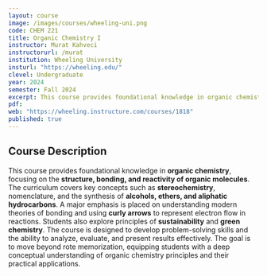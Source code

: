```yaml
---
layout: course
image: /images/courses/wheeling-uni.png
code: CHEM 221
title: Organic Chemistry I
instructor: Murat Kahveci
instructorurl: /murat
institution: Wheeling University
insturl: "https://wheeling.edu/"
clevel: Undergraduate
year: 2024
semester: Fall 2024
excerpt: This course provides foundational knowledge in organic chemistry, covering structure, bonding, stereochemistry, and reactions of key organic molecules.
pdf:
web: "https://wheeling.instructure.com/courses/1818"
published: true
---
```


## Course Description
This course provides foundational knowledge in **organic chemistry**, focusing on the **structure, bonding, and reactivity of organic molecules**. The curriculum covers key concepts such as **stereochemistry**, nomenclature, and the synthesis of **alcohols, ethers, and aliphatic hydrocarbons**. A major emphasis is placed on understanding modern theories of bonding and using **curly arrows** to represent electron flow in reactions. Students also explore principles of **sustainability** and **green chemistry**. The course is designed to develop problem-solving skills and the ability to analyze, evaluate, and present results effectively. The goal is to move beyond rote memorization, equipping students with a deep conceptual understanding of organic chemistry principles and their practical applications.